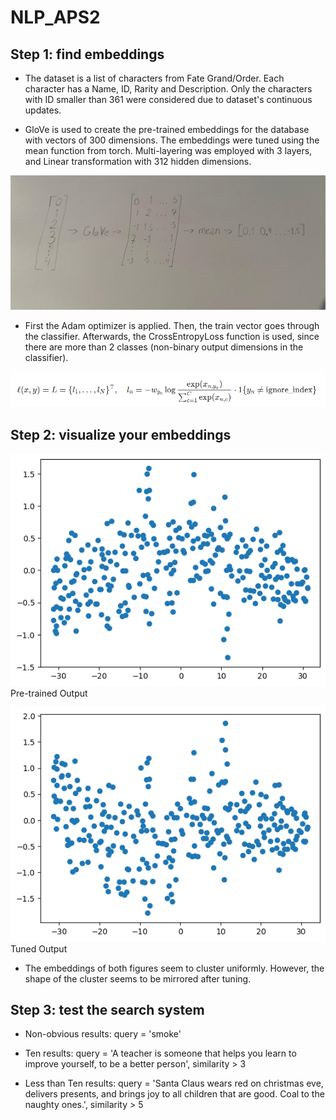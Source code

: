 # NLP_APS2

## Step 1: find embeddings

- The dataset is a list of characters from Fate Grand/Order. Each character has a Name, ID, Rarity and Description. Only the characters with ID smaller than 361 were considered due to dataset's continuous updates.

- GloVe is used to create the pre-trained embeddings for the database with vectors of 300 dimensions. The embeddings were tuned using the mean function from torch. Multi-layering was employed with 3 layers, and Linear transformation with 312 hidden dimensions. 

![Embedding Logic](embedding.jpeg)

- First the Adam optimizer is applied. Then, the train vector goes through the classifier. Afterwards, the CrossEntropyLoss function is used, since there are more than 2 classes (non-binary output dimensions in the classifier).

![Loss Function Equation](equation.png)

## Step 2: visualize your embeddings

![Pre-trained Output](output.png) Pre-trained Output


![Tuned Output](output_pos.png) Tuned Output

- The embeddings of both figures seem to cluster uniformly. However, the shape of the cluster seems to be mirrored after tuning.

## Step 3: test the search system

- Non-obvious results: query = 'smoke'

- Ten results: query = 'A teacher is someone that helps you learn to improve yourself, to be a better person', similarity > 3

- Less than Ten results: query = 'Santa Claus wears red on christmas eve, delivers presents, and brings joy to all children that are good. Coal to the naughty ones.', similarity > 5

